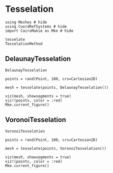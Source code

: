 # Tesselation

```@example tesselation
using Meshes # hide
using CoordRefSystems # hide
import CairoMakie as Mke # hide
```

```@docs
tesselate
TesselationMethod
```

## DelaunayTesselation

```@docs
DelaunayTesselation
```

```@example tesselation
points = rand(Point, 100, crs=Cartesian2D)

mesh = tesselate(points, DelaunayTesselation())

viz(mesh, showsegments = true)
viz!(points, color = :red)
Mke.current_figure()
```

## VoronoiTesselation

```@docs
VoronoiTesselation
```

```@example tesselation
points = rand(Point, 100, crs=Cartesian2D)

mesh = tesselate(points, VoronoiTesselation())

viz(mesh, showsegments = true)
viz!(points, color = :red)
Mke.current_figure()
```
